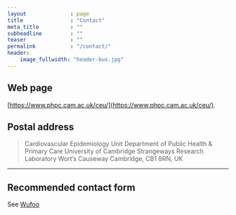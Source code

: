 ```yaml
---
layout              : page
title               : "Contact"
meta_title          : ""
subheadline         : ""
teaser              : ""
permalink           : "/contact/"
header:
    image_fullwidth: "header-bus.jpg"
---
```


## Web page

[https://www.phpc.cam.ac.uk/ceu/](https://www.phpc.cam.ac.uk/ceu/).

## Postal address

> Cardiovascular Epidemiology Unit
> Department of Public Health & Primary Care
> University of Cambridge
> Strangeways Research Laboratory
> Wort’s Causeway
> Cambridge, CB1 8RN, UK

---

## Recommended contact form

See [Wufoo](http://www.wufoo.com/)
